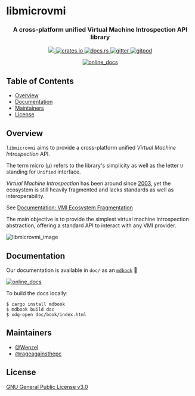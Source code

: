 # libmicrovmi

<h3 align="center">
    A cross-platform unified Virtual Machine Introspection API library
</h3>

<p align="center">
    <a href="https://github.com/Wenzel/libmicrovmi/actions?query=workflow%3ACI">
        <img src="https://github.com/Wenzel/libmicrovmi/workflows/CI/badge.svg" al="CI"/>
    </a>
    <a href="https://crates.io/crates/microvmi">
        <img src="https://img.shields.io/crates/v/microvmi.svg" alt="crates.io"/>
    </a>
    <a href="https://docs.rs/microvmi">
        <img src="https://docs.rs/microvmi/badge.svg" alt="docs.rs">
    </a>
    <a href="https://gitter.im/libmicrovmi/community">
        <img src="https://badges.gitter.im/libmicrovmi/community.svg" alt="gitter">
    </a>
    <a href="https://gitpod.io/#https://github.com/Wenzel/libmicrovmi">
        <img src="https://img.shields.io/badge/Gitpod-ready--to--code-blue?logo=gitpod" alt="gitpod"/>
    </a>
</p>
<p align="center">
    <a href="https://libmicrovmi.github.io/">
        <img src="https://img.shields.io/badge/Online-Documentation-green?style=for-the-badge&logo=gitbook" alt="online_docs"/>
    </a>

</p>

## Table of Contents

- [Overview](#overview)
- [Documentation](#documentation)
- [Maintainers](#maintainers)
- [License](#license)

## Overview

`libmicrovmi` aims to provide a cross-platform unified _Virtual Machine Introspection_ API.

The term micro (μ) refers to the library's simplicity as well as the letter `U`
standing for `Unified` interface.

_Virtual Machine Introspection_ has been around since [2003](https://www.ndss-symposium.org/ndss2003/virtual-machine-introspection-based-architecture-intrusion-detection/),
yet the ecosystem is still heavily fragmented and lacks standards as well as interoperability.

See [Documentation: VMI Ecosystem Fragmentation](https://libmicrovmi.github.io/explanation/vmi_ecosystem.html)

The main objective is to provide the simplest virtual machine introspection abstraction, offering a standard API to interact with
any VMI provider.

![libmicrovmi_image](https://user-images.githubusercontent.com/964610/110927584-1dfc4500-8326-11eb-9ed5-a0732296082b.png)

## Documentation

Our documentation is available in `doc/` as an [`mdbook`](https://rust-lang.github.io/mdBook/) 📖

[![online_docs](https://img.shields.io/badge/Online-Documentation-green)](https://libmicrovmi.github.io/)

To build the docs locally:
~~~
$ cargo install mdbook
$ mdbook build doc
$ xdg-open doc/book/index.html
~~~


## Maintainers

- [@Wenzel](https://github.com/Wenzel)
- [@rageagainsthepc](https://github.com/rageagainsthepc)

## License

[GNU General Public License v3.0](https://github.com/Wenzel/pyvmidbg/blob/master/LICENSE)
